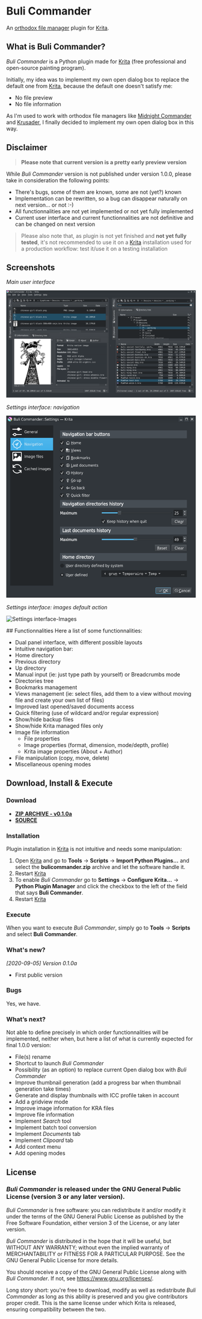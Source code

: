 # Buli Commander

An [orthodox file manager](https://en.wikipedia.org/wiki/File_manager#Orthodox_file_managers) plugin for [Krita](https://krita.org).


## What is Buli Commander?
*Buli Commander* is a Python plugin made for [Krita](https://krita.org) (free professional and open-source painting program).


Initially, my idea was to implement my own open dialog box to replace the default one from [Krita](https://krita.org),
because the default one doesn't satisfy me:
- No file preview
- No file information

As I'm used to work with orthodox file managers like [Midnight Commander](https://midnight-commander.org/) and
[Krusader](https://krusader.org/), I finally decided to implement my own open dialog box in this way.


## Disclaimer
> **Please note that current version is a pretty early preview version**

While *Buli Commander* version is not published under version 1.0.0, please take in consideration the following points:
- There's bugs, some of them are known, some are not (yet?) known
- Implementation can be rewritten, so a bug can disappear naturally on next version... or not :-)
- All functionnalities are not yet implemented or not yet fully implemented
- Current user interface and current functionnalities are not definitive and can be changed on next version

>Please also note that, as plugin is not yet finished and **not yet fully tested**, it's not recommended to use it on a
>[Krita](https://krita.org) installation used for a production workflow: test it/use it on a testing installation


## Screenshots
_Main user interface_

![Main interface](https://github.com/Grum999/BuliCommander/raw/master/screenshots/main_interface.png)

_Settings interface: navigation_

![Settings interface-Navigation](https://github.com/Grum999/BuliCommander/raw/master/screenshots/settings_navigation.png)


_Settings interface: images default action_

![Settings interface-Images](https://github.com/Grum999/BuliCommander/raw/master/screenshots/settings_imagefile.png)


## Functionnalities
Here a list of some functionnalities:
- Dual panel interface, with different possible layouts
- Intuitive navigation bar:
 - Home directory
 - Previous directory
 - Up directory
 - Manual input (ie: just type path by yourself) or Breadcrumbs mode
- Directories tree
- Bookmarks management
- Views management (ie: select files, add them to a view without moving file and create your own list of files)
- Improved last opened/saved documents access
- Quick filtering (use of wildcard and/or regular expression)
- Show/hide backup files
- Show/hide Krita managed files only
- Image file information
  - File properties
  - Image properties (format, dimension, mode/depth, profile)
  - Krita image properties (About + Author)
- File manipulation (copy, move, delete)
- Miscellaneous opening modes






## Download, Install & Execute

### Download
+ **[ZIP ARCHIVE - v0.1.0a](https://github.com/Grum999/BuliCommander/releases/download/V0.1.0a/bulicommander.zip)**
+ **[SOURCE](https://github.com/Grum999/BuliCommander)**


### Installation

Plugin installation in [Krita](https://krita.org) is not intuitive and needs some manipulation:

1. Open [Krita](https://krita.org) and go to **Tools** -> **Scripts** -> **Import Python Plugins...** and select the **bulicommander.zip** archive and let the software handle it.
2. Restart [Krita](https://krita.org)
3. To enable *Buli Commander* go to **Settings** -> **Configure Krita...** -> **Python Plugin Manager** and click the checkbox to the left of the field that says **Buli Commander**.
4. Restart [Krita](https://krita.org)

### Execute
When you want to execute *Buli Commander*, simply go to **Tools** -> **Scripts** and select **Buli Commander**.


### What's new?
_[2020-09-05] Version 0.1.0a_
- First public version


### Bugs
Yes, we have.



### What’s next?
Not able to define precisely in which order functionnalities will be implemented, neither when, but here a list of what is currently expected for final 1.0.0 version:
- File(s) rename
- Shortcut to launch *Buli Commander*
- Possibility (as an option) to replace current Open dialog box with *Buli Commander*
- Improve thumbnail generation (add a progress bar when thumbnail generation take times)
- Generate and display thumbnails with ICC profile taken in account
- Add a gridview mode
- Improve image information for KRA files
- Improve file information
- Implement *Search* tool
- Implement batch tool conversion
- Implement *Documents* tab
- Implement *Clipoard* tab
- Add context menu
- Add opening modes


## License

### *Buli Commander* is released under the GNU General Public License (version 3 or any later version).

*Buli Commander* is free software: you can redistribute it and/or modify it under the terms of the GNU General Public License as published by the Free Software Foundation, either version 3 of the License, or any later version.

*Buli Commander* is distributed in the hope that it will be useful, but WITHOUT ANY WARRANTY; without even the implied warranty of MERCHANTABILITY or FITNESS FOR A PARTICULAR PURPOSE. See the GNU General Public License for more details.

You should receive a copy of the GNU General Public License along with *Buli Commander*. If not, see <https://www.gnu.org/licenses/>.


Long story short: you're free to download, modify as well as redistribute *Buli Commander* as long as this ability is preserved and you give contributors proper credit. This is the same license under which Krita is released, ensuring compatibility between the two.
